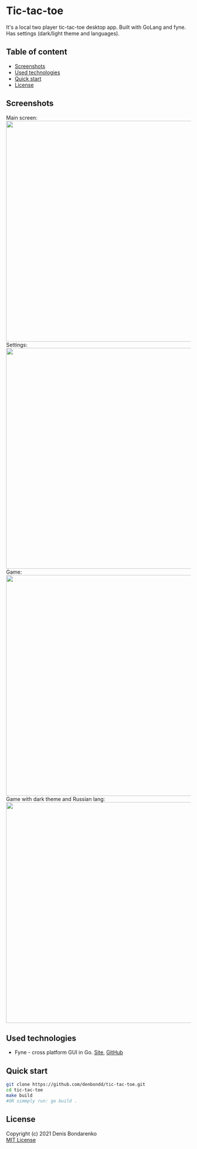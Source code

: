 # Tic-tac-toe

It's a local two player tic-tac-toe desktop app.
Built with GoLang and fyne. Has settings (dark/light theme and languages).

## Table of content
- [Screenshots](#screenshots)
- [Used technologies](#used-technologies)
- [Quick start](#quick-start)
- [License](#license)

## Screenshots
Main screen: </br>
<img src="https://i.imgur.com/0PIQmbM.png" width="600"> </br>
Settings: </br> 
<img src="https://i.imgur.com/ApI44eZ.png" width="600"> </br>
Game: </br>
<img src="https://i.imgur.com/QC1ZdCk.png" width="600"> </br>
Game with dark theme and Russian lang: </br>
<img src="https://i.imgur.com/pI9GrSK.png" width="600"> </br>

## Used technologies
- Fyne - cross platform GUI in Go. <a href="https://fyne.io">Site</a>, <a href="https://github.com/fyne-io/fyne">GitHub</a>

## Quick start
```bash
git clone https://github.com/denbondd/tic-tac-toe.git
cd tic-tac-toe
make build 
#OR simmply run: go build .
```  

## License
Copyright (c) 2021 Denis Bondarenko </br>
[MIT License](./LICENSE)
